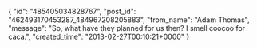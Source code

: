  {
   "id": "485405034828767",
   "post_id": "462493170453287_484967208205883",
   "from_name": "Adam Thomas",
   "message": "So, what have they planned for us then? I smell coocoo for caca.",
   "created_time": "2013-02-27T00:10:21+0000"
 }
